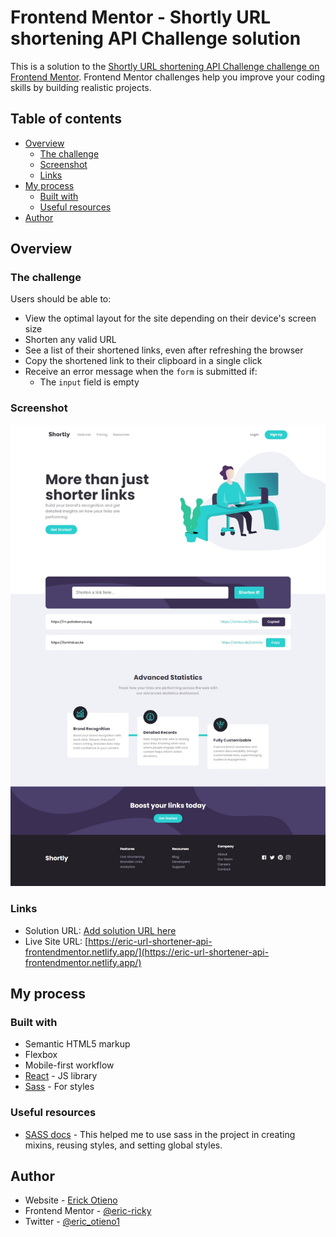 # Frontend Mentor - Shortly URL shortening API Challenge solution

This is a solution to the [Shortly URL shortening API Challenge challenge on Frontend Mentor](https://www.frontendmentor.io/challenges/url-shortening-api-landing-page-2ce3ob-G). Frontend Mentor challenges help you improve your coding skills by building realistic projects.

## Table of contents

- [Overview](#overview)
  - [The challenge](#the-challenge)
  - [Screenshot](#screenshot)
  - [Links](#links)
- [My process](#my-process)
  - [Built with](#built-with)
  - [Useful resources](#useful-resources)
- [Author](#author)

## Overview

### The challenge

Users should be able to:

- View the optimal layout for the site depending on their device's screen size
- Shorten any valid URL
- See a list of their shortened links, even after refreshing the browser
- Copy the shortened link to their clipboard in a single click
- Receive an error message when the `form` is submitted if:
  - The `input` field is empty

### Screenshot

![image](./screenshot2.jpeg)

### Links

- Solution URL: [Add solution URL here](https://your-solution-url.com)
- Live Site URL: [https://eric-url-shortener-api-frontendmentor.netlify.app/](https://eric-url-shortener-api-frontendmentor.netlify.app/)

## My process

### Built with

- Semantic HTML5 markup
- Flexbox
- Mobile-first workflow
- [React](https://reactjs.org/) - JS library
- [Sass](https://sass-lang.com/) - For styles

### Useful resources

- [SASS docs](https://sass-lang.com/) - This helped me to use sass in the project in creating mixins, reusing styles, and setting global styles.

## Author

- Website - [Erick Otieno](https://erick-otieno.vercel.app/)
- Frontend Mentor - [@eric-ricky](https://www.frontendmentor.io/profile/eric-ricky)
- Twitter - [@eric_otieno1](https://twitter.com/eric_otieno1)
